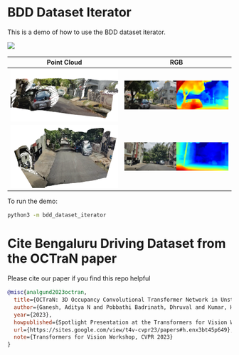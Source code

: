 # BDD Dataset Iterator

This is a demo of how to use the BDD dataset iterator.

<p>
    <img src="media/BDD_Iterator_Demo-2023-08-30_08.25.17.gif">
</p>

Point Cloud               |  RGB
:-------------------------:|:-------------------------:
![](media/demo_1_pcd.png)  |  ![](media/demo_1_rgb.png)
![](media/demo_2_pcd.png)  |  ![](media/demo_2_rgb.png)


To run the demo:
```bash
python3 -m bdd_dataset_iterator
```

# Cite Bengaluru Driving Dataset from the OCTraN paper

Please cite our paper if you find this repo helpful

```bib
@misc{analgund2023octran,
  title={OCTraN: 3D Occupancy Convolutional Transformer Network in Unstructured Traffic Scenarios},
  author={Ganesh, Aditya N and Pobbathi Badrinath, Dhruval and Kumar, Harshith Mohan and S, Priya and Narayan, Surabhi},
  year={2023},
  howpublished={Spotlight Presentation at the Transformers for Vision Workshop, CVPR},
  url={https://sites.google.com/view/t4v-cvpr23/papers#h.enx3bt45p649},
  note={Transformers for Vision Workshop, CVPR 2023}
}
```